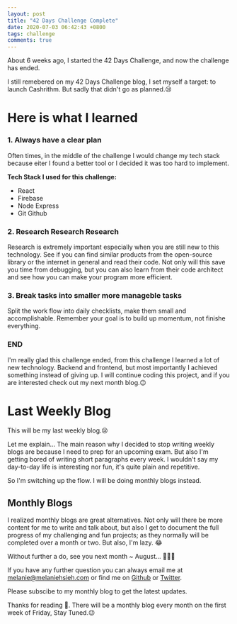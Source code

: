 ```yaml
---
layout: post
title: "42 Days Challenge Complete"
date: 2020-07-03 06:42:43 +0800
tags: challenge
comments: true
---
```


About 6 weeks ago, I started the 42 Days Challenge, and now the challenge has ended. 

I still remebered on my 42 Days Challenge blog, I set myself a target: to launch Cashrithm. But sadly that didn't go as planned.😢

# Here is what I learned

### 1. Always have a clear plan

Often times, in the middle of the challenge I would change my tech stack because eiter I found a better tool or I decided it was too hard to implement. 

**Tech Stack I used for this challenge:**
- React
- Firebase
- Node Express
- Git Github

### 2. Research Research Research

Research is extremely important especially when you are still new to this technology. See if you can find similar products from the open-source library or the internet in general and read their code. Not only will this save you time from debugging, but you can also learn from their code architect and see how you can make your program more efficient.

### 3. Break tasks into smaller more manageble tasks

Split the work flow into daily checklists, make them small and accomplishable. Remember your goal is to build up momentum, not finishe everything.

### END

I'm really glad this challenge ended, from this challenge I learned a lot of new technology. Backend and frontend, but most importantly I achieved something instead of giving up. I will continue coding this project, and if you are interested check out my next month blog.😉

# Last Weekly Blog

This will be my last weekly blog.😢

Let me explain... The main reason why I decided to stop writing weekly blogs are because I need to prep for an upcoming exam. But also I'm getting bored of writing short paragraphs every week. I wouldn't say my day-to-day life is interesting nor fun, it's quite plain and repetitive.

So I'm switching up the flow. I will be doing monthly blogs instead. 

## Monthly Blogs

I realized monthly blogs are great alternatives. Not only will there be more content for me to write and talk about, but also I get to document the full progress of my challenging and fun projects; as they normally will be completed over a month or two. But also, I'm lazy. 😂

Without further a do, see you next month ~ August... 🍂🍂🍂

If you have any further question you can always email me at <melanie@melaniehsieh.com> or find me on [Github](https://github.com/melaniehsieh) or [Twitter](https://twitter.com/melaniehsieh).

Please subscibe to my monthly blog to get the latest updates.

Thanks for reading 👀. There will be a monthly blog every month on the first week of Friday, Stay Tuned.😉

